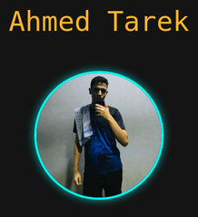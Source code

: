 <!DOCTYPE html>
<html lang="ar">
<head>
<meta charset="UTF-8" />
<meta name="viewport" content="width=device-width, initial-scale=1" />
<title>انميشن خلفية مع صورة متحركة واسم وأيقونات تواصل</title>

<link rel="preconnect" href="https://fonts.googleapis.com" />
<link rel="preconnect" href="https://fonts.gstatic.com" crossorigin />
<link
  href="https://fonts.googleapis.com/css2?family=Martian+Mono:wght@100..800&display=swap"
  rel="stylesheet"
/>

<!-- إضافة Font Awesome -->
<link
  rel="stylesheet"
  href="https://cdnjs.cloudflare.com/ajax/libs/font-awesome/6.4.0/css/all.min.css"
/>

<style>
  body, html {
    margin: 0;
    padding: 0;
    width: 100%;
    height: 100%;
    overflow: hidden;
    background: #141414;
    font-family: 'Martian Mono', monospace;
    color: white;
    position: relative;
    display: flex;
    flex-direction: column;
    align-items: center;
  }

  a-hole {
    position: fixed;
    top: 0;
    left: 0;
    width: 100vw;
    height: 100vh;
    z-index: 0;
    pointer-events: none;
    display: block;
  }

  /* العنوان فوق */
  .profile-info {
    margin-top: 2rem;
    font-size: 3rem;
    animation: colorShift 6s linear infinite;
    z-index: 10;
    user-select: none;
  }

  @keyframes colorShift {
    0%   { color: #00f8f1; }
    25%  { color: #ffbd1e; }
    50%  { color: #fe848f; }
    75%  { color: #a900ff; }
    100% { color: #00f8f1; }
  }

  /* الصورة المتحركة */
  .moving-image {
    margin-top: 3rem;
    width: 220px;
    height: 220px;
    border-radius: 50%;
    overflow: hidden;
    border: 4px solid #00f8f1;
    box-shadow: 0 0 15px #00f8f1aa;
    animation: floatMove 6s ease-in-out infinite;
    z-index: 5;
  }
  .moving-image img {
    width: 100%;
    height: 100%;
    object-fit: cover;
  }

  @keyframes floatMove {
    0%, 100% {
      transform: translateY(0);
    }
    50% {
      transform: translateY(20px);
    }
  }

  /* أيقونات التواصل الاجتماعي */
  .social-icons {
    margin-top: 3rem;
    display: flex;
    gap: 30px;
    font-size: 2.5rem;
    color: #00f8f1;
    cursor: pointer;
    transition: color 0.3s ease;
    z-index: 10;
  }
  .social-icons a:hover {
    color: #ffbd1e;
  }
</style>
</head>
<body>

<a-hole>
  <canvas class="js-canvas"></canvas>
  <div class="aura"></div>
  <div class="overlay"></div>
</a-hole>

<div class="profile-info">
  Ahmed Tarek
</div>

<div class="moving-image">
  <img src="s.jpg" alt="صورة شخصية" />
</div>

<div class="social-icons">
  <a href="https://facebook.com" target="_blank" aria-label="Facebook">
    <i class="fab fa-facebook-f"></i>
  </a>
  <a href="https://twitter.com" target="_blank" aria-label="Twitter">
    <i class="fab fa-twitter"></i>
  </a>
  <a href="https://instagram.com" target="_blank" aria-label="Instagram">
    <i class="fab fa-instagram"></i>
  </a>
  <a href="https://linkedin.com" target="_blank" aria-label="LinkedIn">
    <i class="fab fa-linkedin-in"></i>
  </a>
  <a href="https://youtube.com" target="_blank" aria-label="YouTube">
    <i class="fab fa-youtube"></i>
  </a>
</div>

<script type="module">
  import easingUtils from "https://esm.sh/easing-utils";

  class AHole extends HTMLElement {
    connectedCallback() {
      this.canvas = this.querySelector(".js-canvas");
      this.ctx = this.canvas.getContext("2d");
      this.discs = [];
      this.lines = [];
      this.setSize();
      this.setDiscs();
      this.setLines();
      this.setParticles();
      window.addEventListener("resize", () => {
        this.setSize();
        this.setDiscs();
        this.setLines();
        this.setParticles();
      });
      requestAnimationFrame(this.tick.bind(this));
    }

    setSize() {
      this.rect = this.getBoundingClientRect();
      this.render = {
        width: this.rect.width,
        height: this.rect.height,
        dpi: window.devicePixelRatio,
      };
      this.canvas.width = this.render.width * this.render.dpi;
      this.canvas.height = this.render.height * this.render.dpi;
    }

    setDiscs() {
      const { width, height } = this.rect;
      this.discs = [];
      this.startDisc = {
        x: width * 0.5,
        y: height * 0.45,
        w: width * 0.75,
        h: height * 0.7,
      };
      this.endDisc = {
        x: width * 0.5,
        y: height * 0.95,
        w: 0,
        h: 0,
      };
      const totalDiscs = 100;
      let prevBottom = height;
      this.clip = {};
      for (let i = 0; i < totalDiscs; i++) {
        const p = i / totalDiscs;
        const disc = this.tweenDisc({ p });
        const bottom = disc.y + disc.h;
        if (bottom <= prevBottom) {
          this.clip = {
            disc: { ...disc },
            i,
          };
        }
        prevBottom = bottom;
        this.discs.push(disc);
      }
      this.clip.path = new Path2D();
      this.clip.path.ellipse(
        this.clip.disc.x,
        this.clip.disc.y,
        this.clip.disc.w,
        this.clip.disc.h,
        0,
        0,
        Math.PI * 2
      );
      this.clip.path.rect(
        this.clip.disc.x - this.clip.disc.w,
        0,
        this.clip.disc.w * 2,
        this.clip.disc.y
      );
    }

    setLines() {
      const { width, height } = this.rect;
      this.lines = [];
      const totalLines = 100;
      const linesAngle = (Math.PI * 2) / totalLines;
      for (let i = 0; i < totalLines; i++) {
        this.lines.push([]);
      }
      this.discs.forEach((disc) => {
        for (let i = 0; i < totalLines; i++) {
          const angle = i * linesAngle;
          const p = {
            x: disc.x + Math.cos(angle) * disc.w,
            y: disc.y + Math.sin(angle) * disc.h,
          };
          this.lines[i].push(p);
        }
      });
      this.linesCanvas = new OffscreenCanvas(width, height);
      const ctx = this.linesCanvas.getContext("2d");
      this.lines.forEach((line, i) => {
        ctx.save();
        let lineIsIn = false;
        line.forEach((p1, j) => {
          if (j === 0) return;
          const p0 = line[j - 1];
          if (
            !lineIsIn &&
            (ctx.isPointInPath(this.clip.path, p1.x, p1.y) ||
              ctx.isPointInStroke(this.clip.path, p1.x, p1.y))
          ) {
            lineIsIn = true;
          } else if (lineIsIn) {
            ctx.clip(this.clip.path);
          }
          ctx.beginPath();
          ctx.moveTo(p0.x, p0.y);
          ctx.lineTo(p1.x, p1.y);
          ctx.strokeStyle = "#444";
          ctx.lineWidth = 2;
          ctx.stroke();
          ctx.closePath();
        });
        ctx.restore();
      });
      this.linesCtx = ctx;
    }

    setParticles() {
      const { width, height } = this.rect;
      this.particles = [];
      this.particleArea = {
        sw: this.clip.disc.w * 0.5,
        ew: this.clip.disc.w * 2,
        h: height * 0.85,
      };
      this.particleArea.sx = (width - this.particleArea.sw) / 2;
      this.particleArea.ex = (width - this.particleArea.ew) / 2;
      const totalParticles = 100;
      for (let i = 0; i < totalParticles; i++) {
        this.particles.push(this.initParticle(true));
      }
    }

    initParticle(start = false) {
      const sx = this.particleArea.sx + this.particleArea.sw * Math.random();
      const ex = this.particleArea.ex + this.particleArea.ew * Math.random();
      const dx = ex - sx;
      const vx = 0.1 + Math.random() * 0.5;
      const y = start ? this.particleArea.h * Math.random() : this.particleArea.h;
      const r = 0.5 + Math.random() * 4;
      const vy = 0.5 + Math.random();
      return {
        x: sx,
        sx,
        dx,
        y,
        vy,
        p: 0,
        r,
        c: `rgba(255, 255, 255, ${Math.random()})`,
      };
    }

    tweenValue(start, end, p, ease = false) {
      const delta = end - start;
      const easeFn =
        easingUtils[
          ease ? "ease" + ease.charAt(0).toUpperCase() + ease.slice(1) : "linear"
        ];
      return start + delta * easeFn(p);
    }

    drawDiscs() {
      const { ctx } = this;
      ctx.strokeStyle = "#444";
      ctx.lineWidth = 2;
      const outerDisc = this.startDisc;
      ctx.beginPath();
      ctx.ellipse(outerDisc.x, outerDisc.y, outerDisc.w, outerDisc.h, 0, 0, Math.PI * 2);
      ctx.stroke();
      ctx.closePath();
      this.discs.forEach((disc, i) => {
        if (i % 5 !== 0) return;
        if (disc.w < this.clip.disc.w - 5) {
          ctx.save();
          ctx.clip(this.clip.path);
        }
        ctx.beginPath();
        ctx.ellipse(disc.x, disc.y, disc.w, disc.h, 0, 0, Math.PI * 2);
        ctx.stroke();
        ctx.closePath();
        if (disc.w < this.clip.disc.w - 5) {
          ctx.restore();
        }
      });
    }

    drawLines() {
      const { ctx, linesCanvas } = this;
      ctx.drawImage(linesCanvas, 0, 0);
    }

    drawParticles() {
      const { ctx } = this;
      ctx.save();
      ctx.clip(this.clip.path);
      this.particles.forEach((particle) => {
        ctx.fillStyle = particle.c;
        ctx.beginPath();
        ctx.rect(particle.x, particle.y, particle.r, particle.r);
        ctx.closePath();
        ctx.fill();
      });
      ctx.restore();
    }

    moveDiscs() {
      this.discs.forEach((disc) => {
        disc.p = (disc.p + 0.001) % 1;
        this.tweenDisc(disc);
      });
    }

    moveParticles() {
      this.particles.forEach((particle) => {
        particle.p = 1 - particle.y / this.particleArea.h;
        particle.x = particle.sx + particle.dx * particle.p;
        particle.y -= particle.vy;
        if (particle.y < 0) {
          particle.y = this.initParticle().y;
        }
      });
    }

    tweenDisc(disc) {
      disc.x = this.tweenValue(this.startDisc.x, this.endDisc.x, disc.p);
      disc.y = this.tweenValue(this.startDisc.y, this.endDisc.y, disc.p, "inExpo");
      disc.w = this.tweenValue(this.startDisc.w, this.endDisc.w, disc.p);
      disc.h = this.tweenValue(this.startDisc.h, this.endDisc.h, disc.p);
      return disc;
    }

    tick() {
      const { ctx } = this;
      ctx.clearRect(0, 0, this.canvas.width, this.canvas.height);
      ctx.save();
      ctx.scale(this.render.dpi, this.render.dpi);
      this.moveDiscs();
      this.moveParticles();
      this.drawDiscs();
      this.drawLines();
      this.drawParticles();
      ctx.restore();
      requestAnimationFrame(this.tick.bind(this));
    }
  }

  customElements.define("a-hole", AHole);
</script>

</body>
</html>
